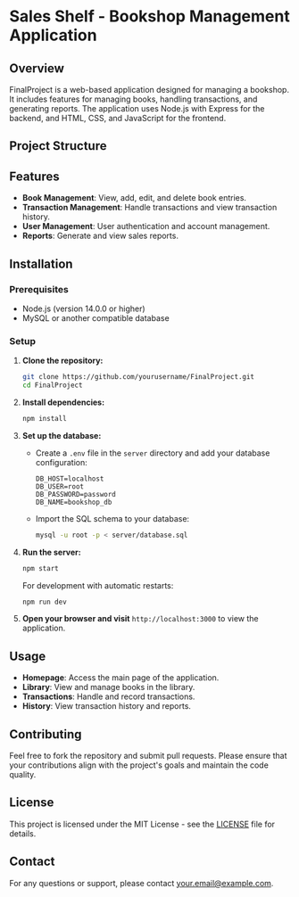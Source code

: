 # Sales Shelf - Bookshop Management Application

## Overview

FinalProject is a web-based application designed for managing a bookshop. It includes features for managing books, handling transactions, and generating reports. The application uses Node.js with Express for the backend, and HTML, CSS, and JavaScript for the frontend.

## Project Structure


## Features

- **Book Management**: View, add, edit, and delete book entries.
- **Transaction Management**: Handle transactions and view transaction history.
- **User Management**: User authentication and account management.
- **Reports**: Generate and view sales reports.

## Installation

### Prerequisites

- Node.js (version 14.0.0 or higher)
- MySQL or another compatible database

### Setup

1. **Clone the repository:**

    ```bash
    git clone https://github.com/yourusername/FinalProject.git
    cd FinalProject
    ```

2. **Install dependencies:**

    ```bash
    npm install
    ```

3. **Set up the database:**

    - Create a `.env` file in the `server` directory and add your database configuration:

      ```
      DB_HOST=localhost
      DB_USER=root
      DB_PASSWORD=password
      DB_NAME=bookshop_db
      ```

    - Import the SQL schema to your database:

      ```bash
      mysql -u root -p < server/database.sql
      ```

4. **Run the server:**

    ```bash
    npm start
    ```

    For development with automatic restarts:

    ```bash
    npm run dev
    ```

5. **Open your browser and visit** `http://localhost:3000` to view the application.

## Usage

- **Homepage**: Access the main page of the application.
- **Library**: View and manage books in the library.
- **Transactions**: Handle and record transactions.
- **History**: View transaction history and reports.

## Contributing

Feel free to fork the repository and submit pull requests. Please ensure that your contributions align with the project's goals and maintain the code quality.

## License

This project is licensed under the MIT License - see the [LICENSE](LICENSE) file for details.

## Contact

For any questions or support, please contact [your.email@example.com](mailto:your.email@example.com).



